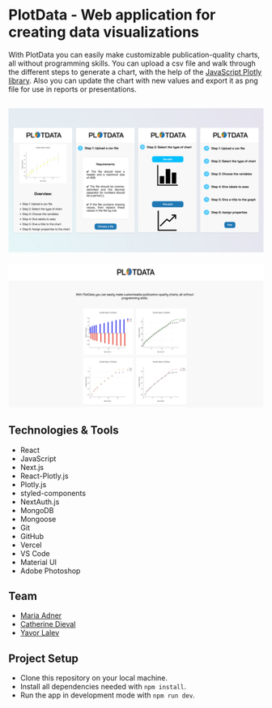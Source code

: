 # PlotData - Web application for creating data visualizations
With PlotData you can easily make customizable publication-quality charts, all without programming skills. You can upload a csv file and walk through the different steps to generate a chart, with the help of the [JavaScript Plotly library](https://plotly.com/javascript/basic-charts/). Also you can update the chart with new values and export it as png file for use in reports or presentations.

![PlotData App example images](assets/PlotData%20Banner%20large.jpg)
---
![PlotData App Home](assets/PlotData%20Banner_Homepage%20large.jpg)



## Technologies & Tools
* React
* JavaScript
* Next.js
* React-Plotly.js
* Plotly.js
* styled-components
* NextAuth.js
* MongoDB
* Mongoose
* Git
* GitHub
* Vercel
* VS Code
* Material UI
* Adobe Photoshop

## Team

* [Maria Adner](https://github.com/MariaAdner)
* [Catherine Dieval](https://github.com/catdieval)
* [Yavor Lalev](https://github.com/YavorLalev)


## Project Setup

- Clone this repository on your local machine.
- Install all dependencies needed with `npm install`.
- Run the app in development mode with `npm run dev`.

